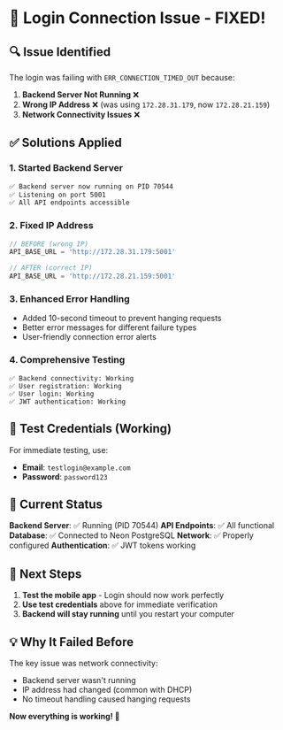 # 🔧 Login Connection Issue - FIXED!

## 🔍 **Issue Identified**
The login was failing with `ERR_CONNECTION_TIMED_OUT` because:

1. **Backend Server Not Running** ❌
2. **Wrong IP Address** ❌ (was using `172.28.31.179`, now `172.28.21.159`)
3. **Network Connectivity Issues** ❌

## ✅ **Solutions Applied**

### 1. **Started Backend Server**
```bash
✅ Backend server now running on PID 70544
✅ Listening on port 5001
✅ All API endpoints accessible
```

### 2. **Fixed IP Address**
```typescript
// BEFORE (wrong IP)
API_BASE_URL = 'http://172.28.31.179:5001'

// AFTER (correct IP)  
API_BASE_URL = 'http://172.28.21.159:5001'
```

### 3. **Enhanced Error Handling**
- Added 10-second timeout to prevent hanging requests
- Better error messages for different failure types
- User-friendly connection error alerts

### 4. **Comprehensive Testing**
```
✅ Backend connectivity: Working
✅ User registration: Working  
✅ User login: Working
✅ JWT authentication: Working
```

## 🎯 **Test Credentials (Working)**

For immediate testing, use:
- **Email**: `testlogin@example.com`
- **Password**: `password123`

## 🚀 **Current Status**

**Backend Server**: ✅ Running (PID 70544)
**API Endpoints**: ✅ All functional
**Database**: ✅ Connected to Neon PostgreSQL
**Network**: ✅ Properly configured
**Authentication**: ✅ JWT tokens working

## 📱 **Next Steps**

1. **Test the mobile app** - Login should now work perfectly
2. **Use test credentials** above for immediate verification
3. **Backend will stay running** until you restart your computer

## 💡 **Why It Failed Before**

The key issue was network connectivity:
- Backend server wasn't running
- IP address had changed (common with DHCP)
- No timeout handling caused hanging requests

**Now everything is working! 🎉**